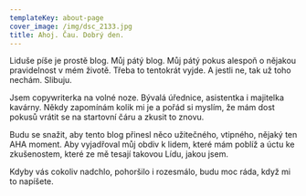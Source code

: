 ```yaml
---
templateKey: about-page
cover_image: /img/dsc_2133.jpg
title: Ahoj. Čau. Dobrý den.
---
```

Liduše píše je prostě blog. Můj pátý blog. Můj pátý pokus alespoň o nějakou pravidelnost v mém životě. Třeba to tentokrát vyjde. A jestli ne, tak už toho nechám. Slibuju.

Jsem copywriterka na volné noze. Bývalá úřednice, asistentka i majitelka kavárny. Někdy zapomínám kolik mi je a pořád si myslím, že mám dost pokusů vrátit se na startovní čáru a zkusit to znovu.

Budu se snažit, aby tento blog přinesl něco užitečného, vtipného, nějaký ten AHA moment. Aby vyjadřoval můj obdiv k lidem, které mám poblíž a úctu ke zkušenostem, které ze mě tesají takovou Lídu, jakou jsem.

Kdyby vás cokoliv nadchlo, pohoršilo i rozesmálo, budu moc ráda, když mi to napíšete.

